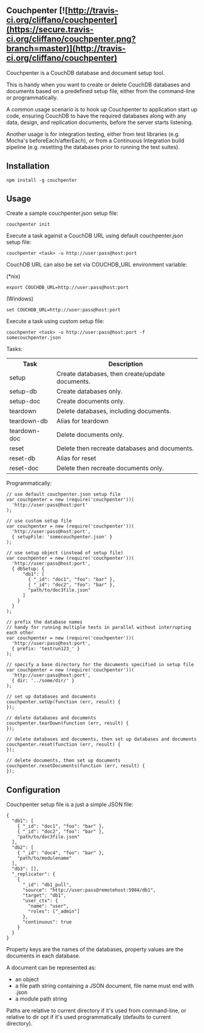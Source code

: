 Couchpenter [![http://travis-ci.org/cliffano/couchpenter](https://secure.travis-ci.org/cliffano/couchpenter.png?branch=master)](http://travis-ci.org/cliffano/couchpenter)
-----------

Couchpenter is a CouchDB database and document setup tool.

This is handy when you want to create or delete CouchDB databases and documents based on a predefined setup file, either from the command-line or programmatically.

A common usage scenario is to hook up Couchpenter to application start up code, ensuring CouchDB to have the required databases along with any data, design, and replication documents, before the server starts listening.

Another usage is for integration testing, either from test libraries (e.g. Mocha's beforeEach/afterEach), or from a Continuous Integration build pipeline (e.g. resetting the databases prior to running the test suites).

Installation
------------

    npm install -g couchpenter 

Usage
-----

Create a sample couchpenter.json setup file:

    couchpenter init

Execute a task against a CouchDB URL using default couchpenter.json setup file:

    couchpenter <task> -u http://user:pass@host:port

CouchDB URL can also be set via COUCHDB_URL environment variable:

(*nix)

    export COUCHDB_URL=http://user:pass@host:port

(Windows)

    set COUCHDB_URL=http://user:pass@host:port

Execute a task using custom setup file:

    couchpenter <task> -u http://user:pass@host:port -f somecouchpenter.json

Tasks:

<table>
<tr><th>Task</th><th>Description</th></tr>
<tr><td>setup</td><td>Create databases, then create/update documents.</td></tr>
<tr><td>setup-db</td><td>Create databases only.</td></tr>
<tr><td>setup-doc</td><td>Create documents only.</td></tr>
<tr><td>teardown</td><td>Delete databases, including documents.</td></tr>
<tr><td>teardown-db</td><td>Alias for teardown</td></tr>
<tr><td>teardown-doc</td><td>Delete documents only.</td></tr>
<tr><td>reset</td><td>Delete then recreate databases and documents.</td></tr>
<tr><td>reset-db</td><td>Alias for reset</td></tr>
<tr><td>reset-doc</td><td>Delete then recreate documents only.</td></tr>
</table>

Programmatically:

    // use default couchpenter.json setup file
    var couchpenter = new (require('couchpenter'))(
      'http://user:pass@host:port'
    );

    // use custom setup file
    var couchpenter = new (require('couchpenter'))(
      'http://user:pass@host:port',
      { setupFile: 'somecouchpenter.json' }
    );

    // use setup object (instead of setup file)
    var couchpenter = new (require('couchpenter'))(
      'http://user:pass@host:port',
      { dbSetup: {
          "db1": [
            { "_id": "doc1", "foo": "bar" },
            { "_id": "doc2", "foo": "bar" },
            "path/to/doc3file.json"
          ]
        }
      }
    );

    // prefix the database names
    // handy for running multiple tests in parallel without interrupting each other
    var couchpenter = new (require('couchpenter'))(
      'http://user:pass@host:port',
      { prefix: 'testrun123_' }
    );

    // specify a base directory for the documents specified in setup file
    var couchpenter = new (require('couchpenter'))(
      'http://user:pass@host:port',
      { dir: '../some/dir/' }
    );

    // set up databases and documents
    couchpenter.setUp(function (err, result) {
    });

    // delete databases and documents
    couchpenter.tearDown(function (err, result) {
    });

    // delete databases and documents, then set up databases and documents
    couchpenter.reset(function (err, result) {
    });

    // delete documents, then set up documents
    couchpenter.resetDocuments(function (err, result) {
    });

Configuration
-------------

Couchpenter setup file is a just a simple JSON file:

    {
      "db1": [
        { "_id": "doc1", "foo": "bar" },
        { "_id": "doc2", "foo": "bar" },
        "path/to/doc3file.json"
      ],
      "db2": [
        { "_id": "doc4", "foo": "bar" },
        "path/to/modulename"
      ],
      "db3": [],
      "_replicator": {
        {
          "_id": "db1_pull",
          "source": "http://user:pass@remotehost:5984/db1",
          "target": "db1",
          "user_ctx": {
            "name": "user",
            "roles": ["_admin"]
          },
          "continuous": true
        }
      }
    }

Property keys are the names of the databases, property values are the documents in each database.

A document can be represented as:

* an object
* a file path string containing a JSON document, file name must end with .json
* a module path string

Paths are relative to current directory if it's used from command-line, or relative to dir opt if it's used programmatically (defaults to current directory).